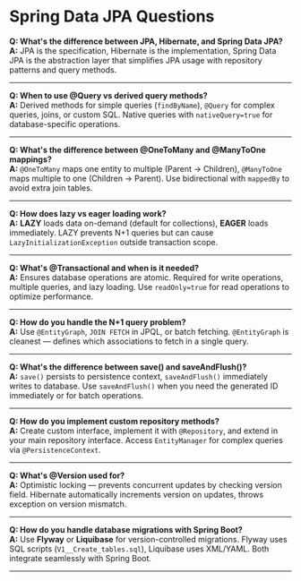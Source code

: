 # Spring Data JPA Questions


**Q: What's the difference between JPA, Hibernate, and Spring Data JPA?**  
**A:** JPA is the specification, Hibernate is the implementation, Spring Data JPA is the abstraction layer that simplifies JPA usage with repository patterns and query methods.

---

**Q: When to use @Query vs derived query methods?**  
**A:** Derived methods for simple queries (`findByName`), `@Query` for complex queries, joins, or custom SQL. Native queries with `nativeQuery=true` for database-specific operations.

---

**Q: What's the difference between @OneToMany and @ManyToOne mappings?**  
**A:** `@OneToMany` maps one entity to multiple (Parent → Children), `@ManyToOne` maps multiple to one (Children → Parent). Use bidirectional with `mappedBy` to avoid extra join tables.

---

**Q: How does lazy vs eager loading work?**  
**A:** **LAZY** loads data on-demand (default for collections), **EAGER** loads immediately. LAZY prevents N+1 queries but can cause `LazyInitializationException` outside transaction scope.

---

**Q: What's @Transactional and when is it needed?**  
**A:** Ensures database operations are atomic. Required for write operations, multiple queries, and lazy loading. Use `readOnly=true` for read operations to optimize performance.

---

**Q: How do you handle the N+1 query problem?**  
**A:** Use `@EntityGraph`, `JOIN FETCH` in JPQL, or batch fetching. `@EntityGraph` is cleanest — defines which associations to fetch in a single query.

---

**Q: What's the difference between save() and saveAndFlush()?**  
**A:** `save()` persists to persistence context, `saveAndFlush()` immediately writes to database. Use `saveAndFlush()` when you need the generated ID immediately or for batch operations.

---

**Q: How do you implement custom repository methods?**  
**A:** Create custom interface, implement it with `@Repository`, and extend in your main repository interface. Access `EntityManager` for complex queries via `@PersistenceContext`.

---

**Q: What's @Version used for?**  
**A:** Optimistic locking — prevents concurrent updates by checking version field. Hibernate automatically increments version on updates, throws exception on version mismatch.

---

**Q: How do you handle database migrations with Spring Boot?**  
**A:** Use **Flyway** or **Liquibase** for version-controlled migrations. Flyway uses SQL scripts (`V1__Create_tables.sql`), Liquibase uses XML/YAML. Both integrate seamlessly with Spring Boot.

---
